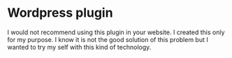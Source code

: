 # Wordpress plugin
I would not recommend using this plugin in your website. I created this only for my purpose.
I know it is not the good solution of this problem but I wanted to try my self with this kind of technology.
